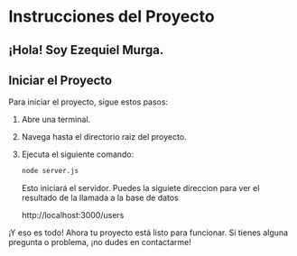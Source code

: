 # Instrucciones del Proyecto

## ¡Hola! Soy Ezequiel Murga.

## Iniciar el Proyecto
Para iniciar el proyecto, sigue estos pasos:

1. Abre una terminal.
2. Navega hasta el directorio raiz del proyecto.
4. Ejecuta el siguiente comando:
    ```bash
    node server.js
    ```
   Esto iniciará el servidor.
   Puedes la siguiete direccion para ver el resultado de la llamada a la base de datos

   http://localhost:3000/users

¡Y eso es todo! Ahora tu proyecto está listo para funcionar. Si tienes alguna pregunta o problema, ¡no dudes en contactarme!
